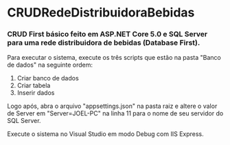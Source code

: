 # CRUDRedeDistribuidoraBebidas
### CRUD First básico feito em ASP.NET Core 5.0 e SQL Server para uma rede distribuidora de bebidas (Database First). 

Para executar o sistema, execute os três scripts que estão na pasta "Banco de dados" na seguinte ordem:
1. Criar banco de dados
2. Criar tabela
3. Inserir dados

Logo após, abra o arquivo "appsettings.json" na pasta raiz e altere o valor de Server em "Server=JOEL-PC" na linha 11 para o nome de seu servidor do SQL Server.

Execute o sistema no Visual Studio em modo Debug com IIS Express.
